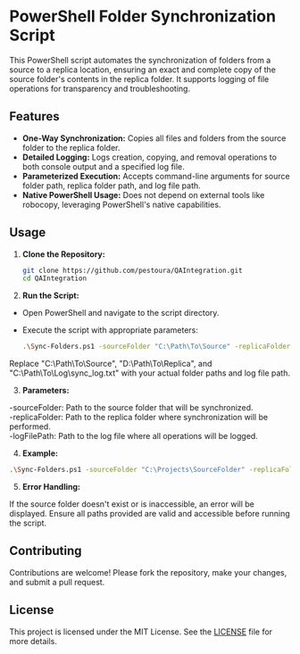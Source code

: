 # PowerShell Folder Synchronization Script

This PowerShell script automates the synchronization of folders from a source to a replica location, ensuring an exact and complete copy of the source folder's contents in the replica folder. It supports logging of file operations for transparency and troubleshooting.

## Features

- **One-Way Synchronization:** Copies all files and folders from the source folder to the replica folder.
- **Detailed Logging:** Logs creation, copying, and removal operations to both console output and a specified log file.
- **Parameterized Execution:** Accepts command-line arguments for source folder path, replica folder path, and log file path.
- **Native PowerShell Usage:** Does not depend on external tools like robocopy, leveraging PowerShell's native capabilities.

## Usage

1. **Clone the Repository:**

   ```bash
   git clone https://github.com/pestoura/QAIntegration.git
   cd QAIntegration

2. **Run the Script:**

- Open PowerShell and navigate to the script directory.

- Execute the script with appropriate parameters:
   ```bash
   .\Sync-Folders.ps1 -sourceFolder "C:\Path\To\Source" -replicaFolder "D:\Path\To\Replica" -logFilePath "C:\Path\To\Log\sync_log.txt"
Replace "C:\Path\To\Source", "D:\Path\To\Replica", and "C:\Path\To\Log\sync_log.txt" with your actual folder paths and log file path.
   
3. **Parameters:**

-sourceFolder: Path to the source folder that will be synchronized.  
-replicaFolder: Path to the replica folder where synchronization will be performed.  
-logFilePath: Path to the log file where all operations will be logged.

4. **Example:**

```bash
.\Sync-Folders.ps1 -sourceFolder "C:\Projects\SourceFolder" -replicaFolder "D:\Backup\ReplicaFolder" -logFilePath "C:\Logs\sync_log.txt"
```
5. **Error Handling:**

If the source folder doesn't exist or is inaccessible, an error will be displayed.
Ensure all paths provided are valid and accessible before running the script.

## Contributing

Contributions are welcome! Please fork the repository, make your changes, and submit a pull request.

## License

This project is licensed under the MIT License. See the [LICENSE](./LICENSE) file for more details.
